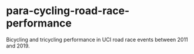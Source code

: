 # para-cycling-road-race-performance
Bicycling and tricycling performance in UCI road race events between 2011 and 2019.
